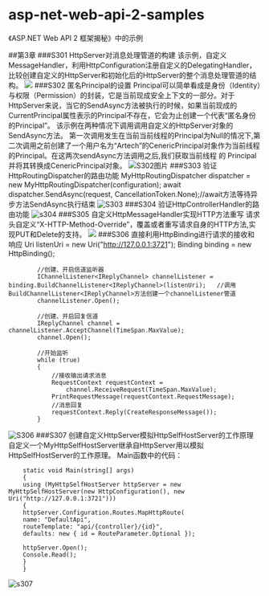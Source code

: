 # asp-net-web-api-2-samples
《ASP.NET Web API 2 框架揭秘》中的示例

##第3章
###S301 HttpServer对消息处理管道的构建
该示例，自定义MessageHandler，利用HttpConfiguration注册自定义的DelegatingHandler，比较创建自定义的HttpServer和初始化后的HttpServer的整个消息处理管道的结构。
 ![](http://images.cnblogs.com/cnblogs_com/chenboyi081/764976/o_QQ%E6%88%AA%E5%9B%BE20151208183522.png)
###S302 匿名Principal的设置
 Principal可以简单看成是身份（Identity）与权限（Permission）的封装，它是当前现成安全上下文的一部分。对于HttpServer来说，当它的SendAsync方法被执行的时候，如果当前现成的CurrentPrincipal属性表示的Principal不存在，它会为止创建一个代表“匿名身份的Principal”。
该示例在两种情况下调用调用自定义的HttpServer对象的SendAsync方法。
第一次调用发生在当前当前线程的Principal为Null的情况下,第二次调用之前创建了一个用户名为“Artech”的CenericPrincipal对象作为当前线程的Principal。在这两次sendAsync方法调用之后,我们获取当前线程 的 Principal并将其转换成CenericPrincipal对象。
 ![S302图片](http://images.cnblogs.com/cnblogs_com/chenboyi081/764976/o_2.png)
###S303 验证HttpRoutingDispatcher的路由功能
     MyHttpRoutingDispatcher dispatcher =
    new MyHttpRoutingDispatcher(configuration);
    await dispatcher.SendAsync(request, CancellationToken.None);//await方法等待异步方法SendAsync执行结束
![S303](http://images.cnblogs.com/cnblogs_com/chenboyi081/764976/o_s303.png)
###S304 验证HttpControllerHandler的路由功能
![s304](http://images.cnblogs.com/cnblogs_com/chenboyi081/764976/o_S304.png)
###S305 自定义HttpMessageHandler实现HTTP方法重写
请求头自定义“X-HTTP-Method-Override”，覆盖或者重写请求自身的HTTP方法,实现PUT和Delete的支持。
![](http://images.cnblogs.com/cnblogs_com/chenboyi081/764976/o_S305.png)
###S306 直接利用HttpBinding进行请求的接收和响应
			Uri listenUri = new Uri("http://127.0.0.1:3721");
            Binding binding = new HttpBinding();

            //创建、开启信道监听器
            IChannelListener<IReplyChannel> channelListener = binding.BuildChannelListener<IReplyChannel>(listenUri);   //调用BuildChannelListener<IReplyChannel>方法创建一个channelListener管道
            channelListener.Open();

            //创建、开启回复信道
            IReplyChannel channel = channelListener.AcceptChannel(TimeSpan.MaxValue);
            channel.Open();

            //开始监听
            while (true)
            {
                //接收输出请求消息
                RequestContext requestContext =
                    channel.ReceiveRequest(TimeSpan.MaxValue);
                PrintRequestMessage(requestContext.RequestMessage);
                //消息回复
                requestContext.Reply(CreateResponseMessage());
            }
![S306](http://images.cnblogs.com/cnblogs_com/chenboyi081/764976/o_S306.png)
###S307 创建自定义HttpServer模拟HttpSelfHostServer的工作原理
自定义一个MyHttpSelfHostServer继承自HttpServer用以模拟HttpSelfHostServer的工作原理。
Main函数中的代码：

    	static void Main(string[] args)
	    {
	    using (MyHttpSelfHostServer httpServer = new MyHttpSelfHostServer(new HttpConfiguration(), new Uri("http://127.0.0.1:3721")))
	    {
	    httpServer.Configuration.Routes.MapHttpRoute(
	    name: "DefaultApi",
	    routeTemplate: "api/{controller}/{id}",
	    defaults: new { id = RouteParameter.Optional });
	    
	    httpServer.Open();
	    Console.Read();
	    }
	    } 
![s307](http://images.cnblogs.com/cnblogs_com/chenboyi081/764976/o_S307.png)
